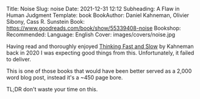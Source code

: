Title: Noise
Slug: noise
Date: 2021-12-31 12:12
Subheading: A Flaw in Human Judgment
Template: book
BookAuthor: Daniel Kahneman, Olivier Sibony, Cass R. Sunstein
Book: https://www.goodreads.com/book/show/55339408-noise
Bookshop: 
Recommended: 
Language: English
Cover: images/covers/noise.jpg

Having read and thoroughly enjoyed [Thinking Fast and Slow](https://www.jacquescorbytuech.com/reading/thinking-fast-and-slow) by Kahneman back in 2020 I was expecting good things from this. Unfortunately, it failed to deliver.

This is one of those books that would have been better served as a 2,000 word blog post, instead it's a ~450 page bore.

TL;DR don't waste your time on this.